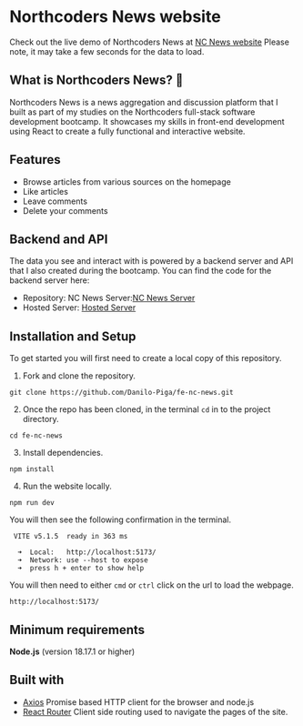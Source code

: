 # Northcoders News website

Check out the live demo of Northcoders News at [NC News website](https://nc-newsround.netlify.app)
Please note, it may take a few seconds for the data to load.

## What is Northcoders News? 📰

Northcoders News is a news aggregation and discussion platform that I built as part of my studies on the Northcoders full-stack software development bootcamp. It showcases my skills in front-end development using React to create a fully functional and interactive website.

## Features

- Browse articles from various sources on the homepage
- Like articles
- Leave comments
- Delete your comments

## Backend and API

The data you see and interact with is powered by a backend server and API that I also created during the bootcamp. You can find the code for the backend server here:

- Repository: NC News Server:[NC News Server](https://github.com/Danilo-Piga/nc-news.git) 
- Hosted Server: [Hosted Server](https://nc-news-nbi4.onrender.com)

## Installation and Setup


To get started you will first need to create a local copy of this repository. 

1. Fork and clone the repository.

```console 
git clone https://github.com/Danilo-Piga/fe-nc-news.git
```
2. Once the repo has been cloned, in the terminal `cd` in to the project directory.

```console
cd fe-nc-news
```

3. Install dependencies.
```console
npm install
```
4. Run the website locally. 
```console
npm run dev
```
You will then see the following confirmation in the terminal. 

```console
 VITE v5.1.5  ready in 363 ms

  ➜  Local:   http://localhost:5173/
  ➜  Network: use --host to expose
  ➜  press h + enter to show help
  ```
You will then need to either `cmd` or `ctrl` click on the url to load the webpage.  

```console
http://localhost:5173/
```

## Minimum requirements

**Node.js** (version 18.17.1 or higher)


## Built with 

- [Axios](https://axios-http.com/) Promise based HTTP client for the browser and node.js
- [React Router](https://reactrouter.com/en/main) Client side routing used to navigate the pages of the site. 